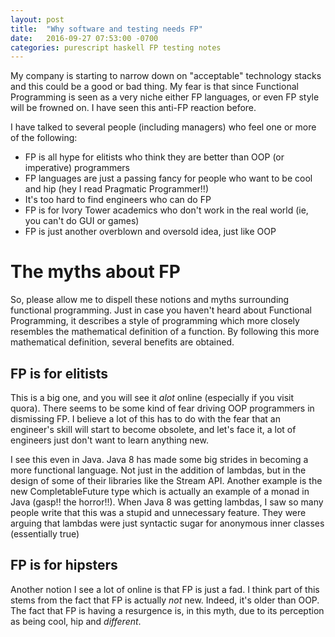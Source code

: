 ```yaml
---
layout: post
title:  "Why software and testing needs FP"
date:   2016-09-27 07:53:00 -0700
categories: purescript haskell FP testing notes
---
```

My company is starting to narrow down on "acceptable" technology stacks and this could be a good or bad thing.  My fear
is that since Functional Programming is seen as a very niche either FP languages, or even FP style will be frowned on.
I have seen this anti-FP reaction before.

I have talked to several people (including managers) who feel one or more of the following:

- FP is all hype for elitists who think they are better than OOP (or imperative) programmers
- FP languages are just a passing fancy for people who want to be cool and hip (hey I read Pragmatic Programmer!!)
- It's too hard to find engineers who can do FP
- FP is for Ivory Tower academics who don't work in the real world (ie, you can't do GUI or games)
- FP is just another overblown and oversold idea, just like OOP

# The myths about FP

So, please allow me to dispell these notions and myths surrounding functional programming.  Just in case you haven't
heard about Functional Programming, it describes a style of programming which more closely resembles the mathematical
definition of a function.  By following this more mathematical definition, several benefits are obtained.

## FP is for elitists

This is a big one, and you will see it _alot_ online (especially if you visit quora).  There seems to be some kind of
fear driving OOP programmers in dismissing FP.  I believe a lot of this has to do with the fear that an engineer's
skill will start to become obsolete, and let's face it, a lot of engineers just don't want to learn anything new.

I see this even in Java.  Java 8 has made some big strides in becoming a more functional language.  Not just in the
addition of lambdas, but in the design of some of their libraries like the Stream API.  Another example is the new
CompletableFuture type which is actually an example of a monad in Java (gasp!! the horror!!).  When Java 8 was getting
lambdas, I saw so many people write that this was a stupid and unnecessary feature.  They were arguing that lambdas
were just syntactic sugar for anonymous inner classes (essentially true)

## FP is for hipsters

Another notion I see a lot of online is that FP is just a fad.  I think part of this stems from the fact that FP is
actually _not_ new.  Indeed, it's older than OOP.  The fact that FP is having a resurgence is, in this myth, due to
its perception as being cool, hip and _different_.
